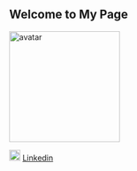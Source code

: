 ## Welcome to My Page 

<img src="https://media-exp1.licdn.com/dms/image/C4E03AQEYKOBH_45Hrg/profile-displayphoto-shrink_800_800/0/1606363450212?e=1634169600&v=beta&t=4TqZgdpBigFlhBV0s3QHGRmudOpGJIBOV_OXLaCWQDU" alt="avatar" width="200" height="200">

<img src="https://content.linkedin.com/content/dam/me/business/en-us/amp/brand-site/v2/bg/LI-Bug.svg.original.svg" width="20" height="20"> [Linkedin](https://www.linkedin.com/in/huanganni/)

